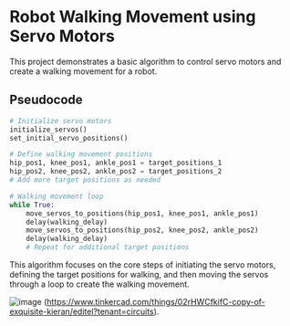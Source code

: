 # Robot Walking Movement using Servo Motors

This project demonstrates a basic algorithm to control servo motors and create a walking movement for a robot.

## Pseudocode

```python
# Initialize servo motors
initialize_servos()
set_initial_servo_positions()

# Define walking movement positions
hip_pos1, knee_pos1, ankle_pos1 = target_positions_1
hip_pos2, knee_pos2, ankle_pos2 = target_positions_2
# Add more target positions as needed

# Walking movement loop
while True:
    move_servos_to_positions(hip_pos1, knee_pos1, ankle_pos1)
    delay(walking_delay)
    move_servos_to_positions(hip_pos2, knee_pos2, ankle_pos2)
    delay(walking_delay)
    # Repeat for additional target positions
```
This algorithm focuses on the core steps of initiating the servo motors, defining the target positions for walking, and then moving the servos through a loop to create the walking movement.


![image](https://github.com/Deem02/servo-motor/assets/158334032/0d70781b-6353-4bdd-84cc-19a75f2d5d76)
(https://www.tinkercad.com/things/02rHWCfkifC-copy-of-exquisite-kieran/editel?tenant=circuits).
